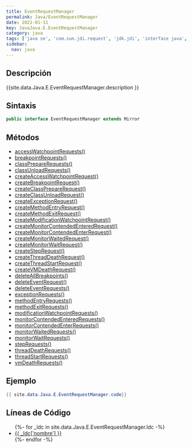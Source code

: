 ```yaml
---
title: EventRequestManager
permalink: Java/EventRequestManager
date: 2021-01-11
key: JavaJava.E.EventRequestManager
category: java
tags: ['java se', 'com.sun.jdi.request', 'jdk.jdi', 'interface java', 'Java 1.3']
sidebar: 
  nav: java
---
```


## Descripción
{{site.data.Java.E.EventRequestManager.description }}

## Sintaxis
~~~java
public interface EventRequestManager extends Mirror
~~~

## Métodos
* [accessWatchpointRequests()](/Java/EventRequestManager/accessWatchpointRequests)
* [breakpointRequests()](/Java/EventRequestManager/breakpointRequests)
* [classPrepareRequests()](/Java/EventRequestManager/classPrepareRequests)
* [classUnloadRequests()](/Java/EventRequestManager/classUnloadRequests)
* [createAccessWatchpointRequest()](/Java/EventRequestManager/createAccessWatchpointRequest)
* [createBreakpointRequest()](/Java/EventRequestManager/createBreakpointRequest)
* [createClassPrepareRequest()](/Java/EventRequestManager/createClassPrepareRequest)
* [createClassUnloadRequest()](/Java/EventRequestManager/createClassUnloadRequest)
* [createExceptionRequest()](/Java/EventRequestManager/createExceptionRequest)
* [createMethodEntryRequest()](/Java/EventRequestManager/createMethodEntryRequest)
* [createMethodExitRequest()](/Java/EventRequestManager/createMethodExitRequest)
* [createModificationWatchpointRequest()](/Java/EventRequestManager/createModificationWatchpointRequest)
* [createMonitorContendedEnteredRequest()](/Java/EventRequestManager/createMonitorContendedEnteredRequest)
* [createMonitorContendedEnterRequest()](/Java/EventRequestManager/createMonitorContendedEnterRequest)
* [createMonitorWaitedRequest()](/Java/EventRequestManager/createMonitorWaitedRequest)
* [createMonitorWaitRequest()](/Java/EventRequestManager/createMonitorWaitRequest)
* [createStepRequest()](/Java/EventRequestManager/createStepRequest)
* [createThreadDeathRequest()](/Java/EventRequestManager/createThreadDeathRequest)
* [createThreadStartRequest()](/Java/EventRequestManager/createThreadStartRequest)
* [createVMDeathRequest()](/Java/EventRequestManager/createVMDeathRequest)
* [deleteAllBreakpoints()](/Java/EventRequestManager/deleteAllBreakpoints)
* [deleteEventRequest()](/Java/EventRequestManager/deleteEventRequest)
* [deleteEventRequests()](/Java/EventRequestManager/deleteEventRequests)
* [exceptionRequests()](/Java/EventRequestManager/exceptionRequests)
* [methodEntryRequests()](/Java/EventRequestManager/methodEntryRequests)
* [methodExitRequests()](/Java/EventRequestManager/methodExitRequests)
* [modificationWatchpointRequests()](/Java/EventRequestManager/modificationWatchpointRequests)
* [monitorContendedEnteredRequests()](/Java/EventRequestManager/monitorContendedEnteredRequests)
* [monitorContendedEnterRequests()](/Java/EventRequestManager/monitorContendedEnterRequests)
* [monitorWaitedRequests()](/Java/EventRequestManager/monitorWaitedRequests)
* [monitorWaitRequests()](/Java/EventRequestManager/monitorWaitRequests)
* [stepRequests()](/Java/EventRequestManager/stepRequests)
* [threadDeathRequests()](/Java/EventRequestManager/threadDeathRequests)
* [threadStartRequests()](/Java/EventRequestManager/threadStartRequests)
* [vmDeathRequests()](/Java/EventRequestManager/vmDeathRequests)

## Ejemplo
~~~java
{{ site.data.Java.E.EventRequestManager.code}}
~~~

## Líneas de Código
<ul>
{%- for _ldc in site.data.Java.E.EventRequestManager.ldc -%}
   <li>
       <a href="{{_ldc['url'] }}">{{ _ldc['nombre'] }}</a>
   </li>
{%- endfor -%}
</ul>
